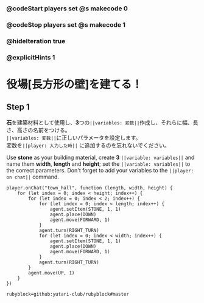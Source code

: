 ### @codeStart players set @s makecode 0
### @codeStop players set @s makecode 1

### @hideIteration true 
### @explicitHints 1

# 役場[長方形の壁]を建てる！
<!-- # Build a Town Hall! -->

## Step 1
**石**を建築材料として使用し、**3**つの``||variables: 変数||``作成し、それらに幅、長さ、高さの名前をつける。<br>
``||variables: 変数||``に正しいパラメータを設定します。<br>
変数を``||player: 入力した時||`` に追加するのを忘れないでください。<br>

Use **stone** as your building material, create **3** ``||variable: variables||`` and name them **width**, **length** and **height**; 
set the ``||variable: variables||`` to the correct parameters. 
Don't forget to add your variables to the ``||player: on chat||`` command.

```ghost
player.onChat("town_hall", function (length, width, height) {
    for (let index = 0; index < height; index++) {
        for (let index = 0; index < 2; index++) {
            for (let index = 0; index < length; index++) {
                agent.setItem(STONE, 1, 1)
                agent.place(DOWN)
                agent.move(FORWARD, 1)
            }
            agent.turn(RIGHT_TURN)
            for (let index = 0; index < width; index++) {
                agent.setItem(STONE, 1, 1)
                agent.place(DOWN)
                agent.move(FORWARD, 1)
            }
            agent.turn(RIGHT_TURN)
        }
        agent.move(UP, 1)
    }
})
```
```package
rubyblock=github:yutari-club/rubyblock#master
```